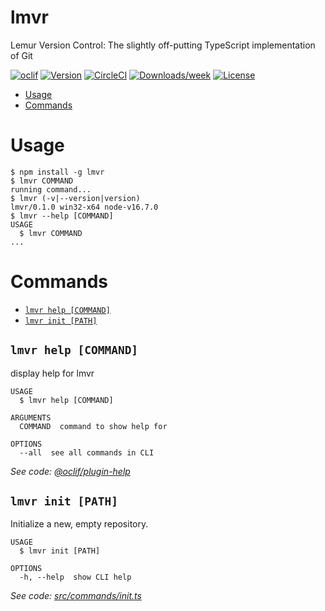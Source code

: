 lmvr
====

Lemur Version Control: The slightly off-putting TypeScript implementation of Git

[![oclif](https://img.shields.io/badge/cli-oclif-brightgreen.svg)](https://oclif.io)
[![Version](https://img.shields.io/npm/v/lmvr.svg)](https://npmjs.org/package/lmvr)
[![CircleCI](https://circleci.com/gh/briceduke/lmvr/tree/main.svg?style=shield)](https://circleci.com/gh/briceduke/lmvr/tree/main)
[![Downloads/week](https://img.shields.io/npm/dw/lmvr.svg)](https://npmjs.org/package/lmvr)
[![License](https://img.shields.io/npm/l/lmvr.svg)](https://github.com/briceduke/lmvr/blob/main/package.json)

<!-- toc -->
* [Usage](#usage)
* [Commands](#commands)
<!-- tocstop -->
# Usage
<!-- usage -->
```sh-session
$ npm install -g lmvr
$ lmvr COMMAND
running command...
$ lmvr (-v|--version|version)
lmvr/0.1.0 win32-x64 node-v16.7.0
$ lmvr --help [COMMAND]
USAGE
  $ lmvr COMMAND
...
```
<!-- usagestop -->
# Commands
<!-- commands -->
* [`lmvr help [COMMAND]`](#lmvr-help-command)
* [`lmvr init [PATH]`](#lmvr-init-path)

## `lmvr help [COMMAND]`

display help for lmvr

```
USAGE
  $ lmvr help [COMMAND]

ARGUMENTS
  COMMAND  command to show help for

OPTIONS
  --all  see all commands in CLI
```

_See code: [@oclif/plugin-help](https://github.com/oclif/plugin-help/blob/v3.2.3/src/commands/help.ts)_

## `lmvr init [PATH]`

Initialize a new, empty repository.

```
USAGE
  $ lmvr init [PATH]

OPTIONS
  -h, --help  show CLI help
```

_See code: [src/commands/init.ts](https://github.com/briceduke/lmvr/blob/v0.1.0/src/commands/init.ts)_
<!-- commandsstop -->
